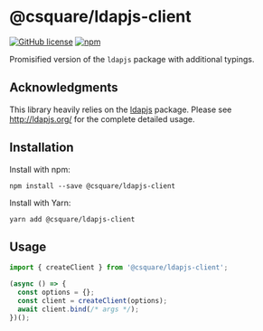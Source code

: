 # @csquare/ldapjs-client

[![GitHub license](https://img.shields.io/github/license/csquare-ai/ldapjs-client)](https://github.com/csquare-ai/ldapjs-client/blob/main/LICENSE)
[![npm](https://img.shields.io/npm/v/@csquare/ldapjs-client)](https://www.npmjs.com/package/@csquare/ldapjs-client)

Promisified version of the `ldapjs` package with additional typings.

## Acknowledgments

This library heavily relies on the [ldapjs](https://github.com/ldapjs/node-ldapjs) package.
Please see http://ldapjs.org/ for the complete detailed usage.

## Installation

Install with npm:

```shell
npm install --save @csquare/ldapjs-client
```

Install with Yarn:

```shell
yarn add @csquare/ldapjs-client
```

## Usage

```typescript
import { createClient } from '@csquare/ldapjs-client';

(async () => {
  const options = {};
  const client = createClient(options);
  await client.bind(/* args */);
})();
```

